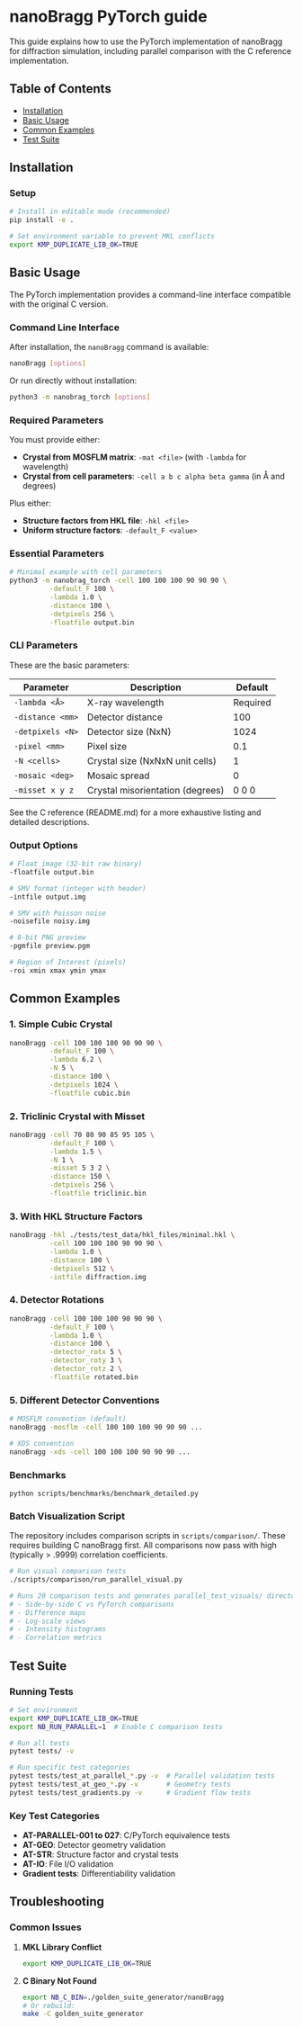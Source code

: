 # nanoBragg PyTorch guide

This guide explains how to use the PyTorch implementation of nanoBragg for diffraction simulation, including parallel comparison with the C reference implementation.

## Table of Contents
- [Installation](#installation)
- [Basic Usage](#basic-usage)
- [Common Examples](#common-examples)
- [Test Suite](#test-suite)

## Installation

### Setup
```bash
# Install in editable mode (recommended)
pip install -e .

# Set environment variable to prevent MKL conflicts
export KMP_DUPLICATE_LIB_OK=TRUE
```

## Basic Usage

The PyTorch implementation provides a command-line interface compatible with the original C version.

### Command Line Interface

After installation, the `nanoBragg` command is available:

```bash
nanoBragg [options]
```

Or run directly without installation:
```bash
python3 -m nanobrag_torch [options]
```

### Required Parameters

You must provide either:
- **Crystal from MOSFLM matrix**: `-mat <file>` (with `-lambda` for wavelength)
- **Crystal from cell parameters**: `-cell a b c alpha beta gamma` (in Å and degrees)

Plus either:
- **Structure factors from HKL file**: `-hkl <file>`
- **Uniform structure factors**: `-default_F <value>`

### Essential Parameters

```bash
# Minimal example with cell parameters
python3 -m nanobrag_torch -cell 100 100 100 90 90 90 \
          -default_F 100 \
          -lambda 1.0 \
          -distance 100 \
          -detpixels 256 \
          -floatfile output.bin

```

### CLI Parameters

These are the basic parameters:

| Parameter | Description | Default |
|-----------|-------------|---------|
| `-lambda <Å>` | X-ray wavelength | Required |
| `-distance <mm>` | Detector distance | 100 |
| `-detpixels <N>` | Detector size (NxN) | 1024 |
| `-pixel <mm>` | Pixel size | 0.1 |
| `-N <cells>` | Crystal size (NxNxN unit cells) | 1 |
| `-mosaic <deg>` | Mosaic spread | 0 |
| `-misset x y z` | Crystal misorientation (degrees) | 0 0 0 |

See the C reference (README.md) for a more exhaustive listing and detailed descriptions.

### Output Options

```bash
# Float image (32-bit raw binary)
-floatfile output.bin

# SMV format (integer with header)
-intfile output.img

# SMV with Poisson noise
-noisefile noisy.img

# 8-bit PNG preview
-pgmfile preview.pgm

# Region of Interest (pixels)
-roi xmin xmax ymin ymax
```

## Common Examples

### 1. Simple Cubic Crystal
```bash
nanoBragg -cell 100 100 100 90 90 90 \
          -default_F 100 \
          -lambda 6.2 \
          -N 5 \
          -distance 100 \
          -detpixels 1024 \
          -floatfile cubic.bin
```

### 2. Triclinic Crystal with Misset
```bash
nanoBragg -cell 70 80 90 85 95 105 \
          -default_F 100 \
          -lambda 1.5 \
          -N 1 \
          -misset 5 3 2 \
          -distance 150 \
          -detpixels 256 \
          -floatfile triclinic.bin
```

### 3. With HKL Structure Factors
```bash
nanoBragg -hkl ./tests/test_data/hkl_files/minimal.hkl \
          -cell 100 100 100 90 90 90 \
          -lambda 1.0 \
          -distance 100 \
          -detpixels 512 \
          -intfile diffraction.img
```

### 4. Detector Rotations
```bash
nanoBragg -cell 100 100 100 90 90 90 \
          -default_F 100 \
          -lambda 1.0 \
          -distance 100 \
          -detector_rotx 5 \
          -detector_roty 3 \
          -detector_rotz 2 \
          -floatfile rotated.bin
```

### 5. Different Detector Conventions
```bash
# MOSFLM convention (default)
nanoBragg -mosflm -cell 100 100 100 90 90 90 ...

# XDS convention
nanoBragg -xds -cell 100 100 100 90 90 90 ...
```

### Benchmarks 
`python scripts/benchmarks/benchmark_detailed.py`

### Batch Visualization Script

The repository includes comparison scripts in `scripts/comparison/`. These requires building C nanoBragg first. All comparisons now pass with high (typically > .9999) correlation coefficients.

```bash
# Run visual comparison tests
./scripts/comparison/run_parallel_visual.py

# Runs 20 comparison tests and generates parallel_test_visuals/ directory with:
# - Side-by-side C vs PyTorch comparisons
# - Difference maps
# - Log-scale views
# - Intensity histograms
# - Correlation metrics
```

## Test Suite

### Running Tests

```bash
# Set environment
export KMP_DUPLICATE_LIB_OK=TRUE
export NB_RUN_PARALLEL=1  # Enable C comparison tests

# Run all tests
pytest tests/ -v

# Run specific test categories
pytest tests/test_at_parallel_*.py -v  # Parallel validation tests
pytest tests/test_at_geo_*.py -v       # Geometry tests
pytest tests/test_gradients.py -v      # Gradient flow tests
```


### Key Test Categories

- **AT-PARALLEL-001 to 027**: C/PyTorch equivalence tests
- **AT-GEO**: Detector geometry validation
- **AT-STR**: Structure factor and crystal tests
- **AT-IO**: File I/O validation
- **Gradient tests**: Differentiability validation

## Troubleshooting

### Common Issues

1. **MKL Library Conflict**
   ```bash
   export KMP_DUPLICATE_LIB_OK=TRUE
   ```

2. **C Binary Not Found**
   ```bash
   export NB_C_BIN=./golden_suite_generator/nanoBragg
   # Or rebuild:
   make -C golden_suite_generator
   ```


